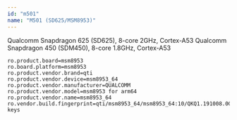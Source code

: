 ```yaml
---
id: "m501"
name: "M501 (SD625/MSM8953)"
---
```

Qualcomm Snapdragon 625 (SD625), 8-core 2GHz, Cortex-A53
Qualcomm Snapdragon 450 (SDM450), 8-core 1.8GHz, Cortex-A53

```properties
ro.product.board=msm8953
ro.board.platform=msm8953
ro.product.vendor.brand=qti
ro.product.vendor.device=msm8953_64
ro.product.vendor.manufacturer=QUALCOMM
ro.product.vendor.model=msm8953 for arm64
ro.product.vendor.name=msm8953_64
ro.vendor.build.fingerprint=qti/msm8953_64/msm8953_64:10/QKQ1.191008.001/lijun12251707:userdebug/test-keys
```